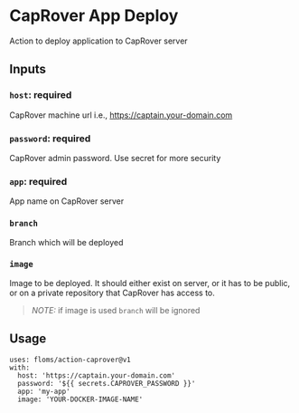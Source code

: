 # CapRover App Deploy

Action to deploy application to CapRover server


## Inputs

### `host`: required

CapRover machine url i.e., https://captain.your-domain.com

### `password`: required

CapRover admin password. Use secret for more security

### `app`: required

App name on CapRover server

### `branch`

Branch which will be deployed

### `image`

Image to be deployed. It should either exist on server, or it has to be public, or on a private repository that CapRover has access to.

> *NOTE:* if image is used `branch` will be ignored


## Usage

```
uses: floms/action-caprover@v1
with:
  host: 'https://captain.your-domain.com'
  password: '${{ secrets.CAPROVER_PASSWORD }}'
  app: 'my-app'
  image: 'YOUR-DOCKER-IMAGE-NAME'

```
